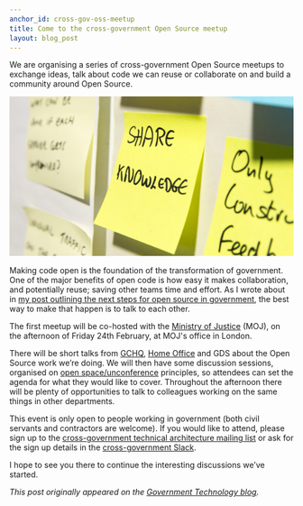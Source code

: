 ```yaml
---
anchor_id: cross-gov-oss-meetup
title: Come to the cross-government Open Source meetup
layout: blog_post
---
```


We are organising a series of cross-government Open Source meetups to exchange ideas, talk about code we can reuse or collaborate on and build a community around Open Source.

![Post-it note saying Share knowledge](/img/Share-knowledge.png)

Making code open is the foundation of the transformation of government. One of the major benefits of open code is how easy it makes collaboration, and potentially reuse; saving other teams time and effort. As I wrote about in [my post outlining the next steps for open source in government](https://governmenttechnology.blog.gov.uk/2016/12/15/next-steps-for-open-source-in-government/), the best way to make that happen is to talk to each other.

The first meetup will be co-hosted with the [Ministry of Justice](https://www.gov.uk/government/organisations/ministry-of-justice) (MOJ), on the afternoon of Friday 24th February, at MOJ's office in London.

There will be short talks from [GCHQ](https://www.gchq.gov.uk/), [Home Office](https://www.gov.uk/government/organisations/home-office) and GDS about the Open Source work we’re doing. We will then have some discussion sessions, organised on [open space/unconference](https://en.wikipedia.org/wiki/Unconference) principles, so attendees can set the agenda for what they would like to cover. Throughout the afternoon there will be plenty of opportunities to talk to colleagues working on the same things in other departments.

This event is only open to people working in government (both civil servants and contractors are welcome). If you would like to attend, please sign up to the [cross-government technical architecture mailing list](https://gdstechnology.blog.gov.uk/join-the-conversation/) or ask for the sign up details in the [cross-government Slack](https://ukgovernmentdigital.slack.com/messages/open-code).

I hope to see you there to continue the interesting discussions we’ve started.

_This post originally appeared on the [Government Technology blog](https://governmenttechnology.blog.gov.uk/2017/01/25/come-to-the-cross-government-open-source-meetup/)._
